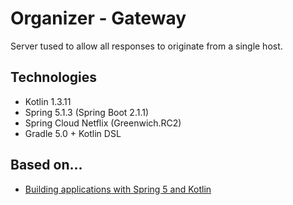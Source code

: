 # Organizer - Gateway

Server tused to allow all responses to originate from a single host.

## Technologies

* Kotlin 1.3.11
* Spring 5.1.3 (Spring Boot 2.1.1)
* Spring Cloud Netflix (Greenwich.RC2)
* Gradle 5.0 + Kotlin DSL

## Based on...
* [Building applications with Spring 5 and Kotlin](https://www.packtpub.com/application-development/building-applications-spring-5-and-kotlin)